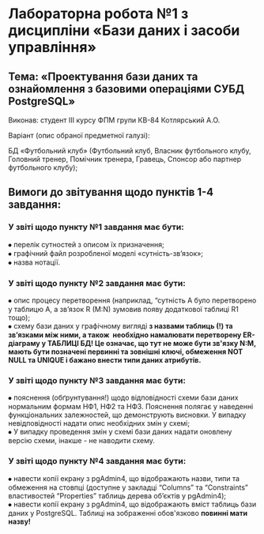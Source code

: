 <h1>Лабораторна робота №1 з дисципліни «Бази даних і засоби управління»</h1>

<h2>Тема: «Проектування бази даних та ознайомлення з базовими операціями СУБД PostgreSQL»</h2>

<p>Виконав: студент ІІІ курсу ФПМ групи КВ-84 Котлярський А.О.

Варіант (опис обраної предметної галузі):

БД «Футбольний клуб» (Футбольний клуб, Власник футбольного клубу, Головний тренер, Помічник тренера, Гравець, Спонсор або партнер футбольного клубу);

<h2>Вимоги до звітування щодо пунктів 1-4 завдання:</h2>

<h3>У звіті щодо пункту №1 завдання має бути:</h3>
⦁	перелік сутностей з описом їх призначення;<br>
⦁	графічний файл розробленої моделі «сутність-зв’язок»;<br>
⦁	назва нотації.

<h3>У звіті щодо пункту №2 завдання має бути:</h3>
⦁	опис процесу перетворення (наприклад, “сутність А було перетворено у таблицю А, а зв’язок R (M:N) зумовив появу додаткової таблиці R1 тощо);<br>
⦁	схему бази даних у графічному вигляді <b>з назвами таблиць (!) та зв’язками між ними, а також  необхідно намалювати перетворену ER-діаграму у ТАБЛИЦІ БД! Це означає, що тут не може бути зв'язку N:M, мають бути позначені первинні та зовнішні ключі, обмеження NOT NULL та UNIQUE і бажано внести типи даних атрибутів.</b>

<h3>У звіті щодо пункту №3 завдання має бути:</h3>
⦁	пояснення (обґрунтування!) щодо відповідності схеми бази даних нормальним формам НФ1, НФ2 та НФ3. Пояснення полягає у наведенні функціональних залежностей, що демонструють висновки. У випадку невідповідності надати опис необхідних змін у схемі;<br>
⦁	У випадку проведення змін у схемі бази даних надати оновлену версію схеми, інакше - не наводити схему.

<h3>У звіті щодо пункту №4 завдання має бути:</h3>
⦁	навести копії екрану з pgAdmin4, що відображають назви, типи та обмеження на стовпці (доступне у закладці “Columns” та “Constraints” властивостей “Properties” таблиць дерева об’єктів у pgAdmin4);<br>
⦁	навести копії екрану з pgAdmin4, що відображають вміст таблиць бази даних у PostgreSQL. Таблиці на зображенні обов'язково <b>повинні мати назву!</b>

